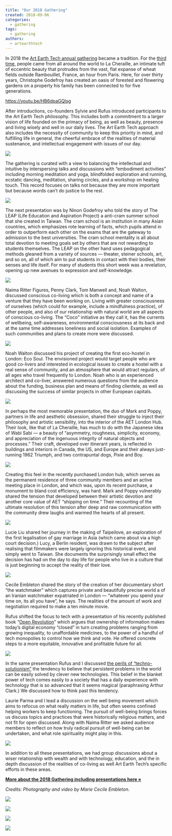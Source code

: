 ```yaml
---
title: "Our 2018 Gathering"
created: 2018-09-06
categories: 
  - gathering
tags: 
  - gathering
authors: 
  - artearthtech
---
```


In 2018 the [Art Earth Tech annual gathering](https://artearthtech.com/gathering/) became a tradition. For the [third time](https://artearthtech.com/gathering/2018/), people came from all around the world to La Cheraille, an intimate tuft of eccentric beauty that protrudes from the vast, flat expanse of wheat fields outside Rambouillet, France, an hour from Paris. Here, for over thirty years, Christophe Godefroy has created an oasis of forested and flowering gardens on a property his family has been connected to for five generations.

https://youtu.be/HB6dpaGQlsg

After introductions, co-founders Sylvie and Rufus introduced participants to the Art Earth Tech philosophy. This includes both a commitment to a larger vision of life founded on the primacy of being, as well as beauty, presence and living wisely and well in our daily lives. The Art Earth Tech approach also includes the necessity of community to keep this priority in mind, and fulfilling life in general, the cheerful embrace of the realities of material sustenance, and intellectual engagement with issues of our day.

![](/assets/images/cecile01.jpg)

The gathering is curated with a view to balancing the intellectual and intuitive by interspersing talks and discussions with “embodiment activities” including morning meditation and yoga, blindfolded exploration and running, ecstatic dancing, meditation, sharing circles, and a workshop on healing touch. This record focuses on talks not because they are more important but because words can’t do justice to the rest.

![](/assets/images/cecile33.jpg)

The next presentation was by Ninon Godefroy who told the story of The LEAP (Life Education and Aspiration Project) a anti-cram summer school that she created in Taiwan. The cram school is an institution in many Asian countries, which emphasizes rote learning of facts, which pupils attend in order to outperform each other on the exams that are the gateway to admission to the best universities. The cram school mentality is all about total devotion to meeting goals set by others that are not rewarding to students themselves. The LEAP on the other hand uses pedagogical methods gleaned from a variety of sources — theater, steiner schools, art, and so on, all of which aim to put students in contact with their bodies, their senses and life itself. For many of students this short week was a revelation, opening up new avenues to expression and self-knowledge.

![](/assets/images/cecile39.jpg)

Naima Ritter Figures, Penny Clark, Tom Manwell and, Noah Walton, discussed conscious co-living which is both a concept and name of a venture that they have been working on. Living with greater consciousness of ourselves (which could for example, include a mindfulness practice), of other people, and also of our relationship with natural world are all aspects of conscious co-living. The “Coco” initiative as they call it, has the currents of wellbeing, self-awareness, environmental consciousness at its back and at the same time addresses loneliness and social isolation. Examples of such communities and plans to create more were discussed.

![](/assets/images/cecile13.jpg)

Noah Walton discussed his project of creating the first eco-hostel in London: Eco Soul. The envisioned project would target people who are good co-livers and interested in ecological issues to create a hostel with a real sense of community, and an atmosphere that would attract regulars, of all ages who travel frequently to London. Noah who is an experienced architect and co-liver, answered numerous questions from the audience about the funding, business plan and means of finding clientele, as well as discussing the success of similar projects in other European capitals.

![](/assets/images/cecile30.jpg)

In perhaps the most memorable presentation, the duo of Mark and Poppy, partners in life and aesthetic obsession, shared their struggle to inject their philosophy and artistic sensibility, into the interior of the AET London Hub. Their look, like that of La Cheraille, has much to do with the Japanese idea of Wabi Sabi — a beauty of “asymmetry, roughness, simplicity, economy, and appreciation of the ingenuous integrity of natural objects and processes.” Their craft, developed over itinerant years, is reflected in buildings and interiors in Canada, the US, and Europe and their always just-running 1962 Triumph, and two contrapuntal dogs, Pixie and Boy.

![](/assets/images/cecile21.jpg)

Creating this feel in the recently purchased London hub, which serves as the permanent residence of three community members and an active meeting place in London, and which was, upon its recent purchase, a monument to bland cost efficiency, was hard. Mark and Poppy vulnerably shared the tension that developed between their artistic devotion and another core value of AET “shipping on time.” Their recounting of the ultimate resolution of this tension after deep and raw communication with the community drew laughs and warmed the hearts of all present.

![](/assets/images/cecile06.jpg)

Lucie Liu shared her journey in the making of Taipeilove, an exploration of the first legalisation of gay marriage in Asia (which came about via a high court decision.) Lucy, a Berlin resident, was drawn to the subject after realising that filmmakers were largely ignoring this historical event, and simply went to Taiwan. She documents the surprisingly small effect the decision has had on the day to day life for people who live in a culture that is just beginning to accept the reality of their love.

![](/assets/images/cecile17.jpg)

Cecile Embleton shared the story of the creation of her documentary short “the watchmaker” which captures private and beautifully precise world a of an Iranian watchmaker expatriated in London — “whatever you spend your time on, its all you have”, he says. The realities of the amount of work and negotiation required to make a ten minute movie.

Rufus shifted the focus to tech with a presentation of his recently published book “[Open Revolution](https://openrevolution.net/press/)” which argues that ownership of information makes today’s digital economy “closed” in turn creating problems ranging from growing inequality, to unaffordable medicines, to the power of a handful of tech monopolies to control how we think and vote. He offered concrete steps to a more equitable, innovative and profitable future for all.

![](/assets/images/cecile35-1.jpg)

In the same presentation Rufus and I discussed [the perils of “techno-solutionism”](https://lifeitself.org/2017/09/18/techno-solutionism/) the tendency to believe that persistent problems in the world can be easily solved by clever new technologies. This belief in the blanket power of tech comes easily to a society that has a daily experience with technology that is so advanced that it seems magical (paraphrasing Arthur Clark.) We discussed how to think past this tendency.

Laurie Parma and I lead a discussion on the well being movement which aims to refocus on what really matters in life, but often seems confined helping workers to keep functioning. The pursuit of well-being brings forces us discuss topics and practices that were historically religious matters, and not fit for open discussed. Along with Naima Ritter we asked audience members to reflect on how truly radical pursuit of well-being can be undertaken, and what role spirituality might play in this.

![](/assets/images/cecile42.jpg)

In addition to all these presentations, we had group discussions about a wiser relationship with wealth and with technology, education, and the in depth discussion of the realities of co-living as well Art Earth Tech’s specific efforts in these areas.

**[More about the 2018 Gathering including presentations here »](https://artearthtech.com/gathering/2018/)**

_Credits: Photography and video by Marie Cecile Embleton._

![](/assets/images/cecile32.jpg)

![](/assets/images/cecile41.jpg)

![](/assets/images/cecile10.jpg)

![](/assets/images/cecile07.jpg)
